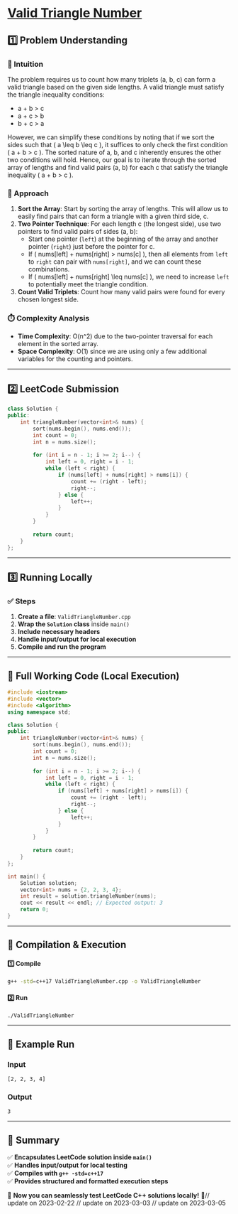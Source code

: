 # **[Valid Triangle Number](https://leetcode.com/problems/valid-triangle-number/description/)**  

## **1️⃣ Problem Understanding**  
### **📌 Intuition**  
The problem requires us to count how many triplets (a, b, c) can form a valid triangle based on the given side lengths. A valid triangle must satisfy the triangle inequality conditions:  
- a + b > c  
- a + c > b  
- b + c > a  

However, we can simplify these conditions by noting that if we sort the sides such that \( a \leq b \leq c \), it suffices to only check the first condition \( a + b > c \). The sorted nature of a, b, and c inherently ensures the other two conditions will hold. Hence, our goal is to iterate through the sorted array of lengths and find valid pairs (a, b) for each c that satisfy the triangle inequality \( a + b > c \).

### **🚀 Approach**  
1. **Sort the Array**: Start by sorting the array of lengths. This will allow us to easily find pairs that can form a triangle with a given third side, c.
2. **Two Pointer Technique**: For each length c (the longest side), use two pointers to find valid pairs of sides (a, b):
   - Start one pointer (`left`) at the beginning of the array and another pointer (`right`) just before the pointer for c.
   - If \( nums[left] + nums[right] > nums[c] \), then all elements from `left` to `right` can pair with `nums[right]`, and we can count these combinations.
   - If \( nums[left] + nums[right] \leq nums[c] \), we need to increase `left` to potentially meet the triangle condition.
3. **Count Valid Triplets**: Count how many valid pairs were found for every chosen longest side.

### **⏱️ Complexity Analysis**  
- **Time Complexity**: O(n^2) due to the two-pointer traversal for each element in the sorted array.   
- **Space Complexity**: O(1) since we are using only a few additional variables for the counting and pointers.

---  

## **2️⃣ LeetCode Submission**  
```cpp
class Solution {
public:
    int triangleNumber(vector<int>& nums) {
        sort(nums.begin(), nums.end());
        int count = 0;
        int n = nums.size();
        
        for (int i = n - 1; i >= 2; i--) {
            int left = 0, right = i - 1;
            while (left < right) {
                if (nums[left] + nums[right] > nums[i]) {
                    count += (right - left);
                    right--;
                } else {
                    left++;
                }
            }
        }
        
        return count;
    }
};  
```  

---  

## **3️⃣ Running Locally**  
### **✅ Steps**  
1. **Create a file**: `ValidTriangleNumber.cpp`  
2. **Wrap the `Solution` class** inside `main()`  
3. **Include necessary headers**  
4. **Handle input/output for local execution**  
5. **Compile and run the program**  

---  

## **📝 Full Working Code (Local Execution)**  
```cpp
#include <iostream>
#include <vector>
#include <algorithm>
using namespace std;

class Solution {
public:
    int triangleNumber(vector<int>& nums) {
        sort(nums.begin(), nums.end());
        int count = 0;
        int n = nums.size();
        
        for (int i = n - 1; i >= 2; i--) {
            int left = 0, right = i - 1;
            while (left < right) {
                if (nums[left] + nums[right] > nums[i]) {
                    count += (right - left);
                    right--;
                } else {
                    left++;
                }
            }
        }
        
        return count;
    }
};

int main() {
    Solution solution;
    vector<int> nums = {2, 2, 3, 4};
    int result = solution.triangleNumber(nums);
    cout << result << endl; // Expected output: 3
    return 0;
}  
```  

---  

## **🔧 Compilation & Execution**  
#### **1️⃣ Compile**  
```bash
g++ -std=c++17 ValidTriangleNumber.cpp -o ValidTriangleNumber
```  

#### **2️⃣ Run**  
```bash
./ValidTriangleNumber
```  

---  

## **🎯 Example Run**  
### **Input**  
```
[2, 2, 3, 4]
```  
### **Output**  
```
3
```  

---  

## **📌 Summary**  
✅ **Encapsulates LeetCode solution inside `main()`**  
✅ **Handles input/output for local testing**  
✅ **Compiles with `g++ -std=c++17`**  
✅ **Provides structured and formatted execution steps**  

🚀 **Now you can seamlessly test LeetCode C++ solutions locally!** 🚀// update on 2023-02-22
// update on 2023-03-03
// update on 2023-03-05
